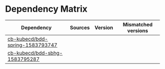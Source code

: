 # Dependency Matrix

Dependency | Sources | Version | Mismatched versions
---------- | ------- | ------- | -------------------
[cb-kubecd/bdd-spring-1583793747](https://github.com/cb-kubecd/bdd-spring-1583793747.git) |  | []() | 
[cb-kubecd/bdd-sbhg-1583795287](https://github.com/cb-kubecd/bdd-sbhg-1583795287.git) |  | []() | 
